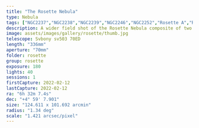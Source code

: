 ```yaml
---
title: "The Rosette Nebula"
type: Nebula
tags: ["NGC2237","NGC2238","NGC2239","NGC2246","NGC2252","Rosette A","Rosette B","Rosette Nebula","The star 12Mon"]
description: A wider field shot of the Rosette Nebula composite of two nights at two and three-minute exposures.
image: assets/images/gallery/rosette/thumb.jpg
telescope: Svbony sv503 70ED
length: "336mm"
aperture: "70mm"
folder: rosette
group: rosette
exposure: 180
lights: 40
sessions: 1
firstCapture: 2022-02-12 
lastCapture: 2022-02-12
ra: "6h 32m 7.4s"
dec: "+4° 59' 7.901"
size: "124.611 x 101.692 arcmin"
radius: "1.34 deg"
scale: "1.421 arcsec/pixel"
---
```

